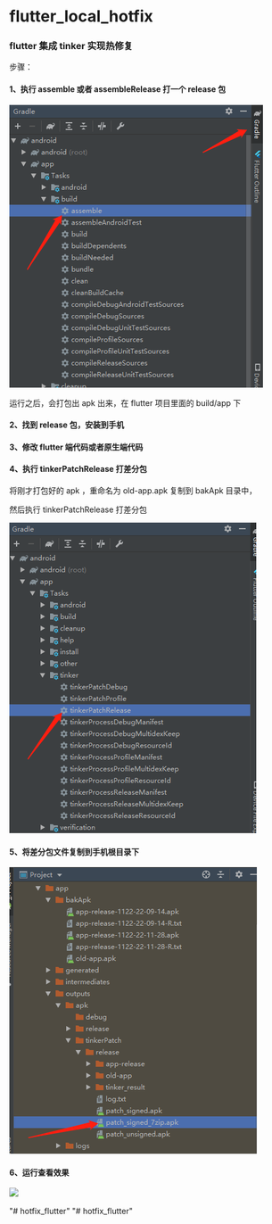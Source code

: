 # flutter_local_hotfix

### flutter 集成 tinker 实现热修复 

步骤：

#### 1、执行 assemble 或者 assembleRelease 打一个 release 包


![](./imgs/img1.png)

运行之后，会打包出 apk 出来，在 flutter 项目里面的 build/app 下

#### 2、找到 release 包，安装到手机


#### 3、修改 flutter 端代码或者原生端代码


#### 4、执行 tinkerPatchRelease  打差分包

将刚才打包好的 apk ，重命名为 old-app.apk 复制到 bakApk 目录中，

然后执行 tinkerPatchRelease 打差分包

![](./imgs/img2.png)



#### 5、将差分包文件复制到手机根目录下

![](./imgs/img3.png)

#### 6、运行查看效果


![](./imgs/img4.gif)

"# hotfix_flutter" 
"# hotfix_flutter" 

